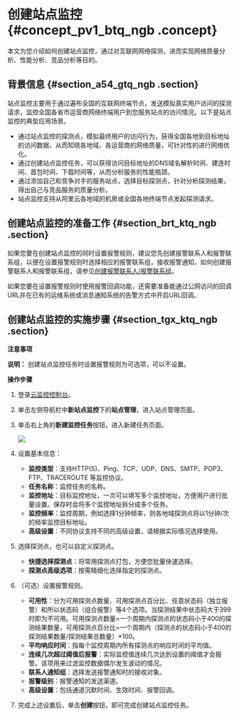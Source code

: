 # 创建站点监控 {#concept_pv1_btq_ngb .concept}

本文为您介绍如何创建站点监控，通过对互联网网络探测，进而实现网络质量分析、性能分析、竞品分析等目的。

## 背景信息 {#section_a54_gtq_ngb .section}

站点监控主要用于通过遍布全国的互联网终端节点，发送模拟真实用户访问的探测请求，监控全国各省市运营商网络终端用户到您服务站点的访问情况。以下是站点监控的典型应用场景。

-   通过站点监控的探测点，模拟最终用户的访问行为，获得全国各地到目标地址的访问数据，从而知晓各地域、各运营商的网络质量，可针对性的进行网络优化。
-   通过创建站点监控任务，可以获得访问目标地址的DNS域名解析时间、建连时间、首包时间、下载时间等，从而分析服务的性能瓶颈。
-   通过添加自己和竞争对手的服务站点，选择目标探测点，针对分析探测结果，得出自己与竞品服务的质量分析。
-   站点监控支持从阿里云各地域的机房或全国各地终端节点发起探测请求。

## 创建站点监控的准备工作 {#section_brt_ktq_ngb .section}

如果您要在创建站点监控的同时设置报警规则，建议您先创建报警联系人和报警联系组，以便在设置报警规则时选择相应的报警联系组，接收报警通知，如何创建报警联系人和报警联系组，请参见[创建报警联系人/报警联系组](intl.zh-CN/.md#)。

如果您要在设置报警规则时使用报警回调功能，还需要准备能通过公网访问的回调URL并在已有的运维系统或消息通知系统的告警方式中开启URL回调。

## 创建站点监控的实施步骤 {#section_tgx_ktq_ngb .section}

**注意事项**

**说明：** 创建站点监控任务时设置报警规则为可选项，可以不设置。

**操作步骤**

1.  登录[云监控控制台](https://cloudmonitor.console.aliyun.com/)。
2.  单击左侧导航栏中**新站点监控**下的**站点管理**，进入站点管理页面。
3.  单击右上角的**新建监控任务**按钮，进入新建任务页面。

    ![](http://static-aliyun-doc.oss-cn-hangzhou.aliyuncs.com/assets/img/115672/154864335037854_zh-CN.png)

4.  设置基本信息：
    -   **监控类型**：支持HTTP\(S\)、Ping、TCP、UDP、DNS、SMTP、POP3、FTP、TRACEROUTE 等监控协议。
    -   **任务名称**：监控任务的名称。
    -   **监控地址**：目标监控地址，一次可以填写多个监控地址，方便用户进行批量设置。保存时会将多个监控地址拆分成多个任务。
    -   **监控频率**：监控周期，例如选择1分钟频率，则各地域探测点将以1分钟/次的频率监控目标地址。
    -   **高级设置**：不同协议支持不同的高级设置，请根据实际情况选择使用。
5.  选择探测点，也可以自定义探测点。
    -   **快捷选择探测点**：将常用探测点打包，方便您批量快速选择。
    -   **探测点高级选项**：按需精细化选择指定的探测点。
6.  （可选）设置报警规则。
    -   **可用性**：分为可用探测点数量、可用探测点百分比、任意状态码（独立报警）和所以状态码（组合报警）等4个选项。当探测结果中状态码大于399时即为不可用。可用探测点数量=一个周期内探测点的状态码小于400的探测结果数量，可用探测点百分比=一个周期内（探测点的状态码小于400的探测结果数量/探测结果总数量）\*100。
    -   **平均响应时间**：指每个监控周期内所有探测点的响应时间的平均值。
    -   **连续几次超过阈值后报警**：实际监控值连续几次达到设置的阈值才会报警。该项用来过滤监控数据偶尔发生波动的情况。
    -   **联系人通知组**：选择发送报警通知时的接收对象。
    -   **报警级别**：报警通知的发送渠道。
    -   **高级设置**：包括通道沉默时间、生效时间、报警回调。
7.  完成上述设置后，单击**创建**按钮，即可完成创建站点监控任务。

